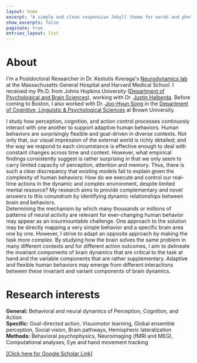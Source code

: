 ```yaml
---
layout: home
excerpt: "A simple and clean responsive Jekyll theme for words and photos."
show_excerpts: false
paginate: true
entries_layout: list
---
```

# About <br />
I'm a Postdoctoral Researcher in Dr. Kestutis Kveraga's [Neurodynamics lab](http://www.kveragalab.org/index.html) at the Massachusetts General Hospital and Harvard Medical School. I received my Ph.D. from Johns Hopkins University ([Department of Psychological and Brain Sciences](https://pbs.jhu.edu/)), working with Dr. [Justin Halberda](http://www.halberdalab.net/). Before coming to Boston, I also worked with Dr. [Joo-Hyun Song](http://research.clps.brown.edu/songlab/) in the [Department of Cognitive, Linguistic & Psychological Sciences](https://www.brown.edu/academics/cognitive-linguistic-psychological-sciences/home) at Brown University.<br />

I study how perception, cognition, and action control processes continuosly interact with one another to support adaptive human behaviors. Human behaviors are surprisingly flexible and goal-driven in diverse contexts. Not only that, our visual impression of the external world is richly detailed; and the way we respond to each circumstance is effective enough to deal with constant changes across time and context. However, what empirical findings consistently suggest is rather surprising in that we only seem to carry limited capacity of perception, attention and memory. Thus, there is such a clear discrepancy that existing models fail to explain given the complexity of human behaviors: How do we execute and control our real-time actions in the dynamic and complex environment, despite limited mental resource? 
My research aims to provide complementary and novel answers to this conundrum by identifying dynamic relationships between brain and behaviors.<br />
Determining the mechanism by which many thousands or millions of patterns of neural activity are relevant for ever-changing human behavior may appear as an insurmountable challenge. One approach to the solution may be directly mapping a very simple behavior and a specific brain area one by one. However, I strive to adapt an opposite approach by making the task more complex. By studying how the brain solves the same problem in many different contexts and for different action outcomes, I aim to delineate the invariant components of brain dynamics that are critical to the task at hand and the variable components that are rather supplementary. Adaptive and flexible human behaviors may emerge from different interactions between these invariant and variant components of brain dynamics.<br />

# Research interests <br />
**General:** Behavioral and neural dynamics of Perception, Cognition, and Action<br />
**Specific:** Goal-directed action, Visuomotor learning, Global ensemble perception, Social vision, Brain pathways, Hemispheric lateralization<br />
**Methods:** Behavioral psychophysics, Neuroimaging (fMRI and MEG), Computational analyses, Eye and hand movement tracking <br />

[[Click here for Google Scholar Link]](https://scholar.google.com/citations?user=Zq3Z-ioAAAAJ&hl=en)
